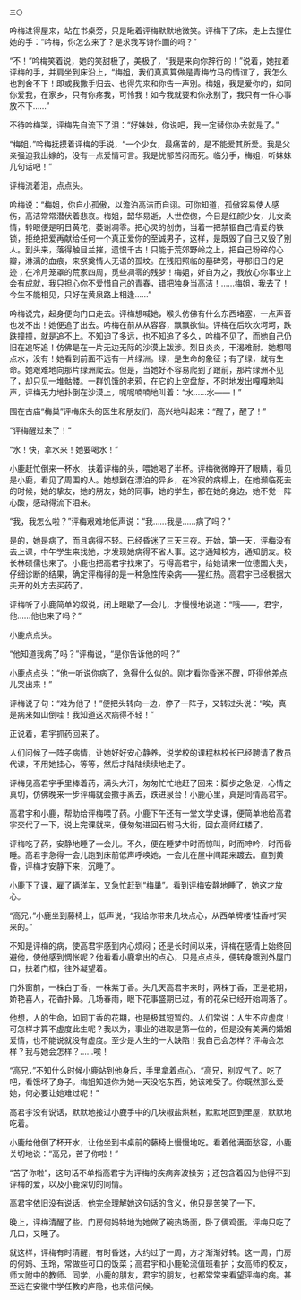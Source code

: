     三〇 

   吟梅进得屋来，站在书桌旁，只是瞅着评梅默默地微笑。评梅下了床，走上去握住她的手：“吟梅，你怎么来了？是求我写诗作画的吗？”

   “不！”吟梅笑着说，她的笑甜极了，美极了，“我是来向你辞行的！”说着，她拉着评梅的手，并肩坐到床沿上，“梅姐，我们真真算做是青梅竹马的情谊了，我怎么也割舍不下！即或我撒手归去、也得先来和你告一声别。梅姐，我是爱你的，如同你爱我，在家乡，只有你疼我，可怜我！如今我就要和你永别了，我只有一件心事放不下……”

   不待吟梅哭，评梅先自流下了泪：“好妹妹，你说吧，我一定替你办去就是了。”

   “梅姐，”吟梅抚摸着评梅的手说，“一个少女，最痛苦的，是不能爱其所爱。我是父亲强迫我出嫁的，没有一点爱情可言。我是忧郁苦闷而死。临分手，梅姐，听妹妹几句话吧！”

   评梅流着泪，点点头。

   吟梅说：“梅姐，你自小孤傲，以澹泊高洁而自诩。可你知道，孤傲容易使人感伤，高洁常常潜伏着悲哀。梅姐，韶华易逝，人世倥偬，今日是红颜少女，儿女柔情，转眼便是明日黄花，萎谢凋零。把心灵的创伤，当着一把禁锢自己情爱的铁锁，拒绝把爱再献给任何一个真正爱你的至诚男子，这样，是既毁了自己又毁了别人。到头来，落得触目兰摧，遗恨千古！只能于荒郊野岭之上，把自己粉碎的心瓣，淋漓的血痕，来祭奠情人无语的孤坟。在残阳照临的墓碑旁，寻那旧日的足迹；在冷月笼罩的荒家四周，觅些凋零的残梦！梅姐，好自为之，我放心你事业上会有成就，我只担心你不爱惜自己的青春，错把独身当高洁！……梅姐，我去了！今生不能相见，只好在黄泉路上相逢……”

   吟梅说完，起身便向门口走去。评梅想喊她，喉头仿佛有什么东西堵塞，一点声音也发不出！她便追了出去。吟梅在前从从容容，飘飘欲仙。评梅在后坎坎坷坷，跌跌撞撞，就是追不上。不知迫了多远，也不知追了多久，吟梅不见了，而她自己仍旧在追呀追！仿佛是在一片无边无际的沙漠上跋涉。烈日炎炎，干渴难耐。她想喝点水，没有！她看到前面不远有一片绿洲。绿，是生命的象征；有了绿，就有生命。她艰难地向那片绿洲爬去。但是，当她好不容易爬到了跟前，那片绿洲不见了，却只见一堆骷髅。一群饥饿的老鸦，在它的上空盘旋，不时地发出嘎嘎地叫声，评梅无力地扑倒在沙漠上，呢呢喃喃地叫着：“水……水——！”

   围在古庙“梅巢”评梅床头的医生和朋友们，高兴地叫起来：“醒了，醒了！”

   “评梅醒过来了！”

   “水！快，拿水来！她要喝水！”

   小鹿赶忙倒来一杯水，扶着评梅的头，喂她喝了半杯。评梅微微睁开了眼睛，看见是小鹿，看见了周围的人。她想到在漂泊的异乡，在冷寂的病榻上，在她濒临死去的时候，她的挚友，她的朋友，她的同事，她的学生，都在她的身边，她不觉一阵心酸，感动得流下泪来。

   “我，我怎么啦？”评梅艰难地低声说：“我……我是……病了吗？”

   是的，她是病了，而且病得不轻。已经昏迷了三天三夜。开始，第一天，评梅没有去上课，中午学生来找她，才发现她病得不省人事。这才通知校方，通知朋友。校长林硕儒也来了。小鹿也把高君宇找来了。亏得高君宇，给她请来一位德国大夫，仔细诊断的结果，确定评梅得的是一种急性传染病——猩红热。高君宇已经根据大夫开的处方去买药了。

   评梅听了小鹿简单的叙说，闭上眼歇了一会儿，才慢慢地说道：“哦——，君宇，他……他也来了吗？”

   小鹿点点头。

   “他知道我病了吗？”评梅说，“是你告诉他的吗？”

   小鹿点点头：“他一听说你病了，急得什么似的。刚才看你昏迷不醒，吓得他差点儿哭出来！”

   评梅说了句：“难为他了！”便把头转向一边，停了一阵子，又转过头说：“唉，真是病来如山倒哇！我知道这次病得不轻！”

   正说着，君宇抓药回来了。

   人们问候了一阵子病情，让她好好安心静养，说学校的课程林校长已经聘请了教员代课，不用她挂心，等等，然后才陆陆续续地走了。

   评梅见高君宇手里棒着药，满头大汗，匆匆忙忙地赶了回来：脚步之急促，心情之真切，仿佛晚来一步评梅就会撒手离去，跌进泉台！小鹿心里，真是同情高君宇。

   高君宇和小鹿，帮助给评梅喂了药。小鹿下午还有一堂文学史课，便简单地给高君宇交代了一下，说上完课就来，便匆匆进回石驸马大街，回女高师红楼了。

   评梅吃了药，安静地睡了一会儿。不久，便在睡梦中时而惊叫，时而呻吟，时而昏睡。高君宇急得一会儿跑到床前低声呼唤她，一会儿在屋中间距来踱去。直到黄昏，评梅才安静下来，沉睡了。

   小鹿下了课，雇了辆洋车，又急忙赶到“梅巢”。看到评梅安静地睡了，她这才放心。

   “高兄，”小鹿坐到藤椅上，低声说，“我给你带来几块点心，从西单牌楼‘桂香村’买来的。”

   不知是评梅的病，使高君宇感到内心烦闷；还是长时间以来，评梅在感情上始终回避他，使他感到惆怅呢？他看看小鹿拿出的点心，只是点点头，便转身踱到外屋门口，扶着门框，往外凝望着。

   门外窗前，一株白丁香，一株紫丁香。头几天高君宇来时，两株丁香，正是花期，娇艳喜人，花香扑鼻。几场春雨，眼下花事盛期已过，有的花朵已经开始凋落了。

   他想，人的生命，如同丁香的花期，也是极其短暂的。人们常说：人生不应虚度！可怎样才算不虚度此生呢？我以为，事业的进取是第一位的，但是没有美满的婚姻爱情，也不能说就没有虚度。至少是人生的一大缺陷！我自己会怎样？评梅会怎样？我与她会怎样？……唉！

   “高兄，”不知什么时候小鹿站到他身后，手里拿着点心，“高兄，别叹气了。吃了吧，看饿坏了身子。梅姐知道你为她一天没吃东西，她该难受了。你既然那么爱她，何必要让她难过呢！”

   高君宇没有说话，默默地接过小鹿手中的几块椒盐烘糕，默默地回到里屋，默默地吃着。

   小鹿给他倒了杯开水，让他坐到书桌前的藤椅上慢慢地吃。看着他满面愁容，小鹿关切地说：“高兄，苦了你啦！”

   “苦了你啦”，这句话不单指高君宇为评梅的疾病奔波操劳；还包含着因为他得不到评梅的爱，以及小鹿深切的同情。

   高君宇依旧没有说话，他完全理解她这句话的含义，他只是苦笑了一下。

   晚上，评梅清醒了些。门房何妈特地为她做了碗热场面，卧了俩鸡蛋。评梅只吃了几口，又睡了。

   就这样，评梅有时清醒，有时昏迷，大约过了一周，方才渐渐好转。这一周，门房的何妈、玉玲，常做些可口的饭菜；高君宇和小鹿轮流值班看护；女高师的校友，师大附中的教师、同学，小鹿的朋友，君宇的朋友，也都常常来看望评梅的病。甚至远在安徽中学任教的庐隐，也来信问候。

